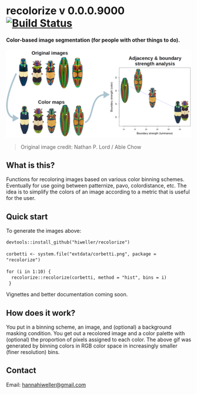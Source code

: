 # recolorize v 0.0.0.9000 [![Build Status](https://travis-ci.org/hiweller/recolorize.svg?branch=master)](https://travis-ci.org/hiweller/recolorize)
#### Color-based image segmentation (for people with other things to do).

![recolorize_demo](https://github.com/hiweller/graphics/blob/master/recolorize_demo.png)

> Original image credit: Nathan P. Lord / Able Chow

## What is this?

Functions for recoloring images based on various color binning schemes. Eventually for use going between patternize, pavo, colordistance, etc. The idea is to simplify the colors of an image according to a metric that is useful for the user.

## Quick start

To generate the images above:
```{r}
devtools::install_github("hiweller/recolorize")

corbetti <- system.file("extdata/corbetti.png", package = "recolorize")

for (i in 1:10) {
  recolorize::recolorize(corbetti, method = "hist", bins = i)
 }
```
Vignettes and better documentation coming soon.

## How does it work?

You put in a binning scheme, an image, and (optional) a background masking condition. You get out a recolored image and a color palette with (optional) the proportion of pixels assigned to each color. The above gif was generated by binning colors in RGB color space in increasingly smaller (finer resolution) bins.

## Contact

Email: [hannahiweller@gmail.com](hannahiweller@gmail.com)
